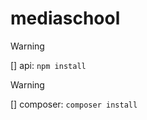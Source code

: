# mediaschool

> [!WARNING]
> [] api:
>```npm install ```

> [!WARNING]
> [] composer:
>```composer install```